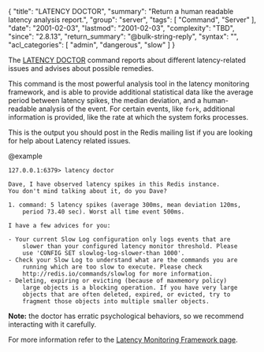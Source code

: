 {
  "title": "LATENCY DOCTOR",
  "summary": "Return a human readable latency analysis report.",
  "group": "server",
  "tags": [
    "Command",
    "Server"
  ],
  "date": "2001-02-03",
  "lastmod": "2001-02-03",
  "complexity": "TBD",
  "since": "2.8.13",
  "return_summary": "@bulk-string-reply",
  "syntax": "",
  "acl_categories": [
    "admin",
    "dangerous",
    "slow"
  ]
}

The [LATENCY DOCTOR](/commands/latency-doctor) command reports about different latency-related issues and advises about possible remedies.

This command is the most powerful analysis tool in the latency monitoring
framework, and is able to provide additional statistical data like the average
period between latency spikes, the median deviation, and a human-readable
analysis of the event. For certain events, like `fork`, additional information
is provided, like the rate at which the system forks processes.

This is the output you should post in the Redis mailing list if you are
looking for help about Latency related issues.

@example

```
127.0.0.1:6379> latency doctor

Dave, I have observed latency spikes in this Redis instance.
You don't mind talking about it, do you Dave?

1. command: 5 latency spikes (average 300ms, mean deviation 120ms,
    period 73.40 sec). Worst all time event 500ms.

I have a few advices for you:

- Your current Slow Log configuration only logs events that are
    slower than your configured latency monitor threshold. Please
    use 'CONFIG SET slowlog-log-slower-than 1000'.
- Check your Slow Log to understand what are the commands you are
    running which are too slow to execute. Please check
    http://redis.io/commands/slowlog for more information.
- Deleting, expiring or evicting (because of maxmemory policy)
    large objects is a blocking operation. If you have very large
    objects that are often deleted, expired, or evicted, try to
    fragment those objects into multiple smaller objects.
```

**Note:** the doctor has erratic psychological behaviors, so we recommend interacting with it carefully.

For more information refer to the [Latency Monitoring Framework page][lm].

[lm]: /topics/latency-monitor

